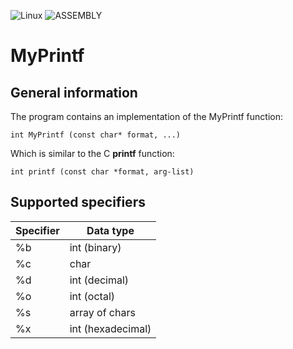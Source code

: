 ![Linux](https://img.shields.io/badge/Linux-FCC624?style=for-the-badge&logo=linux&logoColor=black)
![ASSEMBLY](https://img.shields.io/badge/_-ASM-6E4C13.svg?style=for-the-badge)

# MyPrintf

## General information

The program contains an implementation of the MyPrintf function:
```
int MyPrintf (const char* format, ...)
```
Which is similar to the C __printf__ function:
```
int printf (const char *format, arg-list)
```
## Supported specifiers

| Specifier |     Data type     |
|-----------|-------------------|
|     %b    | int (binary)      |
|     %c    | char              |
|     %d    | int (decimal)     |
|     %o    | int (octal)       |
|     %s    | array of chars    |
|     %x    | int (hexadecimal) |
